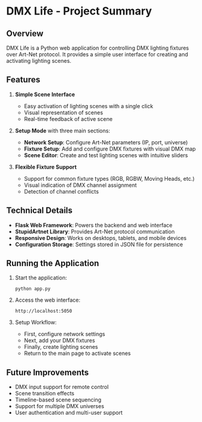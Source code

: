 # DMX Life - Project Summary

## Overview

DMX Life is a Python web application for controlling DMX lighting fixtures over Art-Net protocol. It provides a simple user interface for creating and activating lighting scenes.

## Features

1. **Simple Scene Interface**
   - Easy activation of lighting scenes with a single click
   - Visual representation of scenes
   - Real-time feedback of active scene

2. **Setup Mode** with three main sections:
   - **Network Setup**: Configure Art-Net parameters (IP, port, universe)
   - **Fixture Setup**: Add and configure DMX fixtures with visual DMX map
   - **Scene Editor**: Create and test lighting scenes with intuitive sliders

3. **Flexible Fixture Support**
   - Support for common fixture types (RGB, RGBW, Moving Heads, etc.)
   - Visual indication of DMX channel assignment
   - Detection of channel conflicts

## Technical Details

- **Flask Web Framework**: Powers the backend and web interface
- **StupidArtnet Library**: Provides Art-Net protocol communication
- **Responsive Design**: Works on desktops, tablets, and mobile devices
- **Configuration Storage**: Settings stored in JSON file for persistence

## Running the Application

1. Start the application: 
   ```
   python app.py
   ```

2. Access the web interface:
   ```
   http://localhost:5050
   ```

3. Setup Workflow:
   - First, configure network settings
   - Next, add your DMX fixtures
   - Finally, create lighting scenes
   - Return to the main page to activate scenes

## Future Improvements

- DMX input support for remote control
- Scene transition effects
- Timeline-based scene sequencing
- Support for multiple DMX universes
- User authentication and multi-user support
